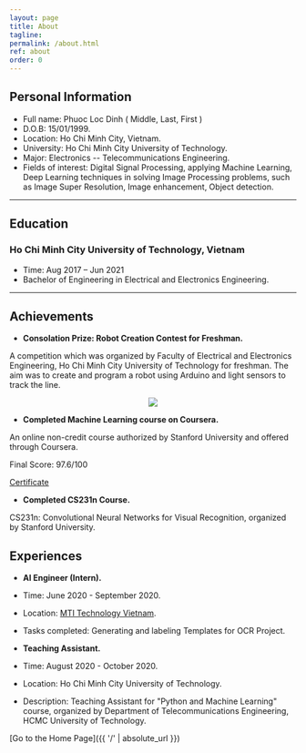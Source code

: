 ```yaml
---
layout: page
title: About
tagline: 
permalink: /about.html
ref: about
order: 0
---
```


## Personal Information

* Full name: Phuoc Loc Dinh ( Middle, Last, First )
* D.O.B: 15/01/1999.
* Location: Ho Chi Minh City, Vietnam.
* University: Ho Chi Minh City University of Technology.
* Major: Electronics -- Telecommunications Engineering.
* Fields of interest: Digital Signal Processing, applying Machine Learning, Deep Learning techniques in solving Image Processing problems, such as Image Super Resolution, Image enhancement, Object detection.

-----

## Education

### Ho Chi Minh City University of Technology, Vietnam
* Time: Aug 2017 – Jun 2021
* Bachelor of Engineering in Electrical and Electronics Engineering.

-----

## Achievements 

* **Consolation Prize: Robot Creation Contest for Freshman.**

A competition which was organized by Faculty of Electrical and Electronics Engineering, Ho Chi Minh City University of Technology for freshman. The aim was to create and program a robot using Arduino and light sensors to track the line.

<p align = "center">
  <img src = "https://user-images.githubusercontent.com/51883796/83093045-e723ae00-a0c8-11ea-9f0f-e11e3232cc45.PNG">
</p>

* **Completed Machine Learning course on Coursera.**

An online non-credit course authorized by Stanford University and offered through Coursera.

Final Score: 97.6/100

[Certificate](https://coursera.org/share/42be8c61f39c7a372fb8fb9f2cd9bf41)

* **Completed CS231n Course.**

CS231n: Convolutional Neural Networks for Visual Recognition, organized by Stanford University. 

## Experiences

* **AI Engineer (Intern).**

* Time: June 2020 - September 2020.
* Location: [MTI Technology Vietnam](https://mti-vietnam.vn/).
* Tasks completed: Generating and labeling Templates for OCR Project.

* **Teaching Assistant.**

* Time: August 2020 - October 2020.
* Location: Ho Chi Minh City University of Technology.
* Description: Teaching Assistant for "Python and Machine Learning" course, organized by Department of Telecommunications Engineering, HCMC University of Technology. 

[Go to the Home Page]({{ '/' | absolute_url }})
